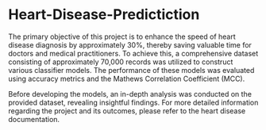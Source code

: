 # Heart-Disease-Predictiction
The primary objective of this project is to enhance the speed of heart disease diagnosis by approximately 30%, thereby saving valuable time for doctors and medical practitioners. To achieve this, a comprehensive dataset consisting of approximately 70,000 records was utilized to construct various classifier models. The performance of these models was evaluated using accuracy metrics and the Mathews Correlation Coefficient (MCC).

Before developing the models, an in-depth analysis was conducted on the provided dataset, revealing insightful findings. For more detailed information regarding the project and its outcomes, please refer to the heart disease documentation.